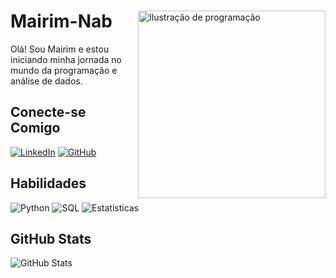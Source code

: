 <div align="left">
  <img src="https://i.imgur.com/CRGWZvW.png" alt="Ilustração de programação" width="300" align="right">
  
  # Mairim-Nab
  Olá! Sou Mairim e estou iniciando minha jornada no mundo da programação e análise de dados.

  ## Conecte-se Comigo
  [![LinkedIn](https://img.shields.io/badge/LinkedIn-2E6E4C?style=for-the-badge&logo=linkedin&logoColor=white)](https://www.linkedin.com/in/mairim-neres-6a3466306/)
  [![GitHub](https://img.shields.io/badge/GitHub-2E6E4C?style=for-the-badge&logo=github&logoColor=white)](https://github.com/mairim-nab)
</div>

## Habilidades
![Python](https://img.shields.io/badge/python-2E6E4C?style=for-the-badge&logo=python&logoColor=ffdd54)
![SQL](https://img.shields.io/badge/SQL-2E6E4C?style=for-the-badge&logo=sqlite&logoColor=white)
![Estatísticas](https://img.shields.io/badge/POwer_BI-2E6E4C?style=for-the-badge&logo=googleanalytics&logoColor=white)

## GitHub Stats
![GitHub Stats](https://github-readme-stats.vercel.app/api?username=Mairim-Nab&theme=transparent&bg_color=1B3A2D&border_color=2E6E4C&show_icons=true&icon_color=FFFFFF&text_color=FFF&hide=stars&hide_title=true&ring_color=DDDDDD)
